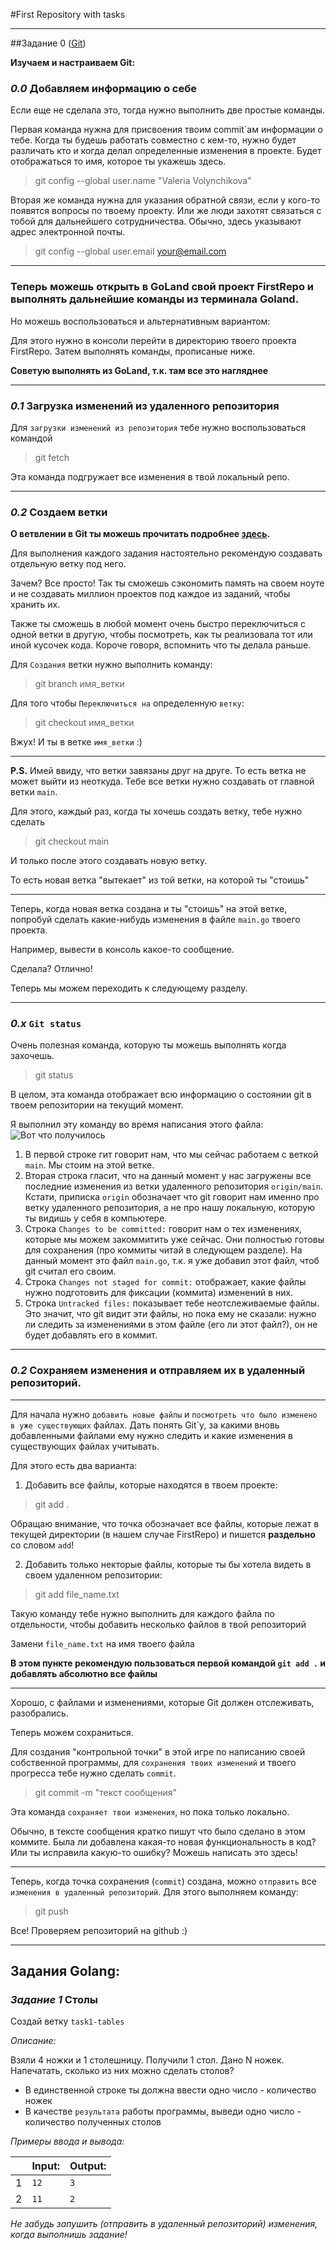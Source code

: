 #First Repository with tasks

---
##Задание 0 ([Git](https://git-scm.com/book/ru/v2/Основы-Git-Создание-Git-репозитория))

**Изучаем и настраиваем Git:**

### *0.0* Добавляем информацию о себе
Если еще не сделала это, тогда нужно выполнить две простые команды.

Первая команда нужна для присвоения твоим commit`ам информации о тебе. 
Когда ты будешь работать совместно с кем-то, нужно будет различать кто и когда делал определенные изменения в проекте.
Будет отображаться то имя, которое ты укажешь здесь.
> git config --global user.name "Valeria Volynchikova"

Вторая же команда нужна для указания обратной связи, если у кого-то появятся вопросы по твоему проекту.
Или же люди захотят связаться с тобой для дальнейшего сотрудничества.
Обычно, здесь указывают адрес электронной почты.
> git config --global user.email your@email.com

---

### Теперь можешь открыть в GoLand свой проект FirstRepo и выполнять дальнейшие команды из терминала Goland. 

Но можешь воспользоваться и альтернативным вариантом:

Для этого нужно в консоли перейти в директорию твоего проекта FirstRepo. Затем выполнять команды, прописаные ниже.


**Советую выполнять из GoLand, т.к. там все это нагляднее**

---

### *0.1* Загрузка изменений из удаленного репозитория

Для `загрузки изменений из репозитория` тебе нужно воспользоваться командой

> git fetch

Эта команда подгружает все изменения в твой локальный репо.

---

### *0.2* Создаем ветки

**О ветвлении в Git ты можешь прочитать подробнее [здесь](https://git-scm.com/book/ru/v2/Ветвление-в-Git-О-ветвлении-в-двух-словах).**

Для выполнения каждого задания настоятельно рекомендую создавать отдельную ветку под него.

Зачем? Все просто!
Так ты сможешь сэкономить память на своем ноуте и не создавать миллион проектов под каждое из заданий, чтобы хранить их.

Также ты сможешь в любой момент очень быстро переключиться с одной ветки в другую,
чтобы посмотреть, как ты реализовала тот или иной кусочек кода. Короче говоря, вспомнить что ты делала раньше.

Для `Создания` ветки нужно выполнить команду:
> git branch имя_ветки

Для того чтобы `Переключиться на` определенную `ветку`: 
> git checkout имя_ветки


Вжух! И ты в ветке `имя_ветки` :)

---

**P.S.** Имей ввиду, что ветки завязаны друг на друге. То есть ветка не может выйти из неоткуда.
Тебе все ветки нужно создавать от главной ветки `main`.

Для этого, каждый раз, когда ты хочешь создать ветку, тебе нужно сделать 
> git checkout main
 
И только после этого создавать новую ветку.

То есть новая ветка "вытекает" из той ветки, на которой ты "стоишь"

---

Теперь, когда новая ветка создана и ты "стоишь" на этой ветке, попробуй сделать какие-нибудь изменения в файле `main.go` твоего проекта.

Например, вывести в консоль какое-то сообщение.

Сделала? Отлично!

Теперь мы можем переходить к следующему разделу.

---

### *0.x* `Git status`

Очень полезная команда, которую ты можешь выполнять когда захочешь.
> git status

В целом, эта команда отображает всю информацию о состоянии git в твоем репозитории на текущий момент.

Я выполнил эту команду во время написания этого файла:
![Вот что получилось](images/git_status.png)

1. В первой строке гит говорит нам, что мы сейчас работаем с веткой `main`. Мы стоим на этой ветке.
2. Вторая строка гласит, что на данный момент у нас загружены все последние изменения из ветки удаленного репозитория `origin/main`. Кстати, приписка `origin` обозначает что git говорит нам именно про ветку удаленного репозитория, а не про нашу локальную, которую ты видишь у себя в компьютере.
3. Строка `Changes to be committed:` говорит нам о тех изменениях, которые мы можем закоммитить уже сейчас. Они полностью готовы для сохранения (про коммиты читай в следующем разделе). На данный момент это файл `main.go`, т.к. я уже добавил этот файл, чтоб git считал его своим. 
4. Строка `Changes not staged for commit:` отображает, какие файлы нужно подготовить для фиксации (коммита) изменений в них.
5. Строка `Untracked files:` показывает тебе неотслеживаемые файлы. Это значит, что git видит эти файлы, но пока ему не сказали: нужно ли следить за изменениями в этом файле (его ли этот файл?), он не будет добавлять его в коммит.

---

### *0.2* Сохраняем изменения и отправляем их в удаленный репозиторий.

---

Для начала нужно `добавить новые файлы` и `посмотреть что было изменено в уже существующих` файлах. Дать понять Git`у, за какими вновь добавленными файлами ему нужно следить и какие изменения в существующих файлах учитывать.

Для этого есть два варианта: 
1. Добавить все файлы, которые находятся в твоем проекте:
> git add .

Обращаю внимание, что точка обозначает все файлы, которые лежат в текущей директории (в нашем случае FirstRepo) и пишется **раздельно** со словом `add`!

2. Добавить только некторые файлы, которые ты бы хотела видеть в своем удаленном репозитории:
> git add file_name.txt

Такую команду тебе нужно выполнить для каждого файла по отдельности, чтобы добавить несколько файлов в твой репозиторий

Замени `file_name.txt` на имя твоего файла

**В этом пункте рекомендую пользоваться первой командой `git add .` и добавлять абсолютно все файлы**

---

Хорошо, с файлами и изменениями, которые Git должен отслеживать, разобрались. 

Теперь можем сохраниться.

Для создания "контрольной точки" в этой игре по написанию своей собственной программы, для `сохранения твоих изменений` и твоего прогресса тебе нужно сделать `commit`.

> git commit -m "текст сообщения"

Эта команда `сохраняет твои изменения`, но пока только локально. 

Обычно, в тексте сообщения кратко пишут что было сделано в этом коммите.
Была ли добавлена какая-то новая функциональность в код? Или ты исправила какую-то ошибку? Можешь написать это здесь!

---

Теперь, когда точка сохранения (`commit`) создана, можно `отправить` все `изменения в удаленный репозиторий`. Для этого выполняем команду:
> git push

Все! Проверяем репозиторий на github :)

---

## Задания Golang: 

### *Задание 1* Столы
Создай ветку `task1-tables`

*Описание:*

Взяли 4 ножки и 1 столешницу. Получили 1 стол.
Дано N ножек. Напечатать, сколько из них можно сделать столов?

- В единственной строке ты должна ввести одно число - количество ножек
- В качестве `результата` работы программы, выведи одно число - количество полученных столов


*Примеры ввода и вывода:*

|     | Input: | Output: |
|-----|--------|---------|
| 1   | `12`   | `3`     |
| 2   | `11`   | `2`     |

*Не забудь запушить (отправить в удаленный репозиторий) изменения, когда выполнишь задание!*